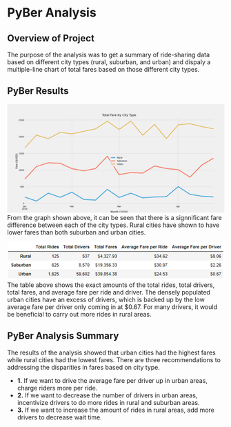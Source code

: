 # PyBer Analysis

## Overview of Project
The purpose of the analysis was to get a summary of ride-sharing data based on different city types (rural, suburban, and urban) and dispaly a multiple-line chart of total fares based on those different city types.

## PyBer Results
![Total Fare by City Type](Analysis/total_fare_by_city_type.png)<br/>
From the graph shown above, it can be seen that there is a signnificant fare difference between each of the city types. Rural cities have shown to have lower fares than both suburban and urban cities.

![PyBer Analysis Summary](Analysis/pyber_analysis_summary.png)<br/>
The table above shows the exact amounts of the total rides, total drivers, total fares, and average fare per ride and driver. The densely populated urban cities have an excess of drivers, which is backed up by the low average fare per driver only coming in at $0.67. For many drivers, it would be beneficial to carry out more rides in rural areas.

## PyBer Analysis Summary
The results of the analysis showed that urban cities had the highest fares while rural cities had the lowest fares. There are three recommendations to addressing the disparities in fares based on city type.
- **1.** If we want to drive the average fare per driver up in urban areas, charge riders more per ride.
- **2.** If we want to decrease the number of drivers in urban areas, incentivize drivers to do more rides in rural and suburban areas.
- **3.** If we want to increase the amount of rides in rural areas, add more drivers to decrease wait time. 

